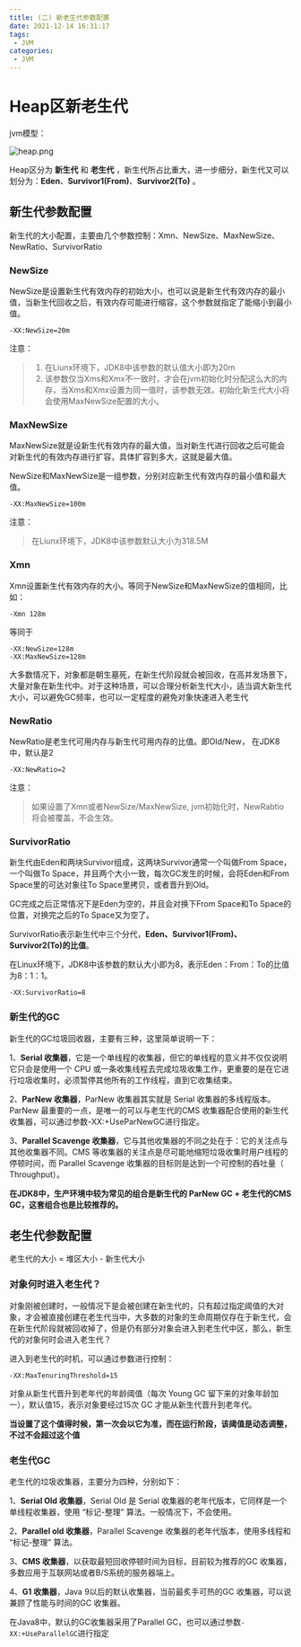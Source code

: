 ```yaml
---
title: (二) 新老生代参数配置
date: 2021-12-14 16:31:17
tags: 
 - JVM
categories:
 - JVM
---
```


# <!--more-->Heap区新老生代

jvm模型：

![heap.png](https://s2.loli.net/2021/12/13/w5YoMb6ETXNdLcV.png)

Heap区分为 **新生代** 和 **老生代** ，新生代所占比重大，进一步细分，新生代又可以划分为：**Eden**、**Survivor1(From)**、**Survivor2(To)** 。

## 新生代参数配置

新生代的大小配置，主要由几个参数控制：Xmn、NewSize、MaxNewSize、NewRatio、SurvivorRatio

### NewSize

NewSize是设置新生代有效内存的初始大小，也可以说是新生代有效内存的最小值，当新生代回收之后，有效内存可能进行缩容，这个参数就指定了能缩小到最小值。

```
-XX:NewSize=20m
```

注意：

> 1. 在Liunx环境下，JDK8中该参数的默认值大小即为20m
> 2. 该参数仅当Xms和Xmx不一致时，才会在jvm初始化时分配这么大的内存，当Xms和Xmx设置为同一值时，该参数无效。初始化新生代大小将会使用MaxNewSize配置的大小。

### MaxNewSize

MaxNewSize就是设新生代有效内存的最大值，当对新生代进行回收之后可能会对新生代的有效内存进行扩容，具体扩容到多大，这就是最大值。

NewSize和MaxNewSize是一组参数，分别对应新生代有效内存的最小值和最大值。

```
-XX:MaxNewSize=100m
```

注意：

> 在Liunx环境下，JDK8中该参数默认大小为318.5M

### Xmn

Xmn设置新生代有效内存的大小。等同于NewSize和MaxNewSize的值相同，比如：

```
-Xmn 128m
```

等同于

```
-XX:NewSize=128m
-XX:MaxNewSize=128m
```

大多数情况下，对象都是朝生墓死，在新生代阶段就会被回收，在高并发场景下，大量对象在新生代中。对于这种场景，可以合理分析新生代大小，适当调大新生代大小，可以避免GC频率，也可以一定程度的避免对象快速进入老生代

### NewRatio

NewRatio是老生代可用内存与新生代可用内存的比值。即Old/New， 在JDK8中，默认是2

```
-XX:NewRatio=2
```

注意：

> 如果设置了Xmn或者NewSize/MaxNewSize, jvm初始化时，NewRabtio将会被覆盖，不会生效。

### SurvivorRatio

新生代由Eden和两块Survivor组成，这两块Survivor通常一个叫做From Space，一个叫做To Space，并且两个大小一致，每次GC发生的时候，会将Eden和From Space里的可达对象往To Space里拷贝，或者晋升到Old。

GC完成之后正常情况下是Eden为空的，并且会对换下From Space和To Space的位置，对换完之后的To Space又为空了。

SurvivorRatio表示新生代中三个分代，**Eden、Survivor1(From)、Survivor2(To)的比值**。

在Linux环境下，JDK8中该参数的默认大小即为8，表示Eden：From：To的比值为8：1：1。

```
-XX:SurvivorRatio=8
```

### 新生代的GC

新生代的GC垃圾回收器，主要有三种，这里简单说明一下：

1、**Serial 收集器**，它是一个单线程的收集器，但它的单线程的意义并不仅仅说明它只会是使用一个 CPU 或一条收集线程去完成垃圾收集工作，更重要的是在它进行垃圾收集时，必须暂停其他所有的工作线程，直到它收集结束。

2、**ParNew 收集器**，ParNew 收集器其实就是 Serial 收集器的多线程版本。ParNew 最重要的一点，是唯一的可以与老生代的CMS 收集器配合使用的新生代收集器，可以通过参数-XX:+UseParNewGC进行指定。

3、**Parallel Scavenge 收集器**，它与其他收集器的不同之处在于：它的关注点与其他收集器不同。CMS 等收集器的关注点是尽可能地缩短垃圾收集时用户线程的停顿时间，而 Parallel Scavenge 收集器的目标则是达到一个可控制的吞吐量（ Throughput）。

**在JDK8中，生产环境中较为常见的组合是新生代的 ParNew GC + 老生代的CMS GC，这套组合也是比较推荐的。**

## 老生代参数配置

老生代的大小 = 堆区大小 - 新生代大小

### 对象何时进入老生代？

对象刚被创建时，一般情况下是会被创建在新生代的，只有超过指定阈值的大对象，才会被直接创建在老生代当中，大多数的对象的生命周期仅存在于新生代，会在新生代阶段就被回收掉了，但是仍有部分对象会进入到老生代中区，那么，新生代的对象何时会进入老生代？

进入到老生代的时机，可以通过参数进行控制：

```
-XX:MaxTenuringThreshold=15
```

对象从新生代晋升到老年代的年龄阈值（每次 Young GC 留下来的对象年龄加一），默认值15，表示对象要经过15次 GC 才能从新生代晋升到老年代。

**当设置了这个值得时候，第一次会以它为准，而在运行阶段，该阈值是动态调整，不过不会超过这个值**

### 老生代GC

老生代的垃圾收集器，主要分为四种，分别如下：

1、**Serial Old 收集器**，Serial Old 是 Serial 收集器的老年代版本，它同样是一个单线程收集器，使用 “标记-整理” 算法。一般情况下，不会使用。

2、**Parallel old 收集器**，Parallel Scavenge 收集器的老年代版本，使用多线程和 “标记-整理” 算法。

3、**CMS 收集器**，以获取最短回收停顿时间为目标，目前较为推荐的GC 收集器，多数应用于互联网站或者B/S系统的服务器端上。

4、**G1 收集器**，Java 9以后的默认收集器，当前最炙手可热的GC 收集器，可以说兼顾了性能与时间的GC 收集器。

在Java8中，默认的GC收集器采用了Parallel GC，也可以通过参数`-XX:+UseParallelGC`进行指定